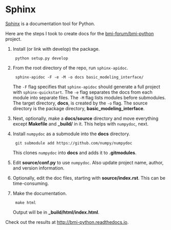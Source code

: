 # Sphinx

[Sphinx](http://www.sphinx-doc.org/en/stable/)
is a documentation tool for Python.

Here are the steps I took to create docs for the
[bmi-forum/bmi-python](https://github.com/bmi-forum/bmi-python)
project.

1. Install (or link with develop) the package.

        python setup.py develop
		
1. From the root directory of the repo, run `sphinx-apidoc`.

        sphinx-apidoc -F -e -M -o docs basic_modeling_interface/

   The `-F` flag specifies that `sphinx-apidoc` should generate a full project
   with `sphinx-quickstart`.
   The `-e` flag separates the docs from each module into separate files.
   The `-M` flag lists modules before submodules.
   The target directory, **docs**, is created by the `-o` flag.
   The source directory is the package directory, **basic_modeling_interface**.

1. Next, optionally, make a **docs/source** directory and move everything
   except **Makefile** and **_build/** in it. This helps with `numpydoc`, next.
   
1. Install `numpydoc` as a submodule into the **docs** directory.

		git submodule add https://github.com/numpy/numpydoc
		
   This clones `numpydoc` into **docs** and adds it to **.gitmodules**.
   
1. Edit **source/conf.py** to use `numpydoc`. Also update project name,
   author, and version information.

1. Optionally, edit the doc files, starting with **source/index.rst**.
   This can be time-consuming.

1. Make the documentation.

		make html
		
   Output will be in **_build/html/index.html**.

Check out the results at http://bmi-python.readthedocs.io.
